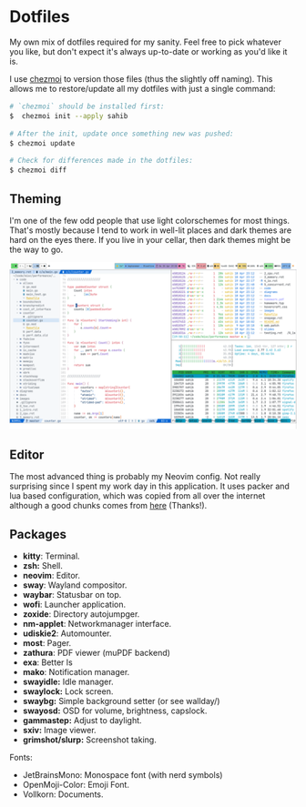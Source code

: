 Dotfiles
========

My own mix of dotfiles required for my sanity. Feel free to pick whatever you like, but don't expect it's always up-to-date or working as you'd like it is.

I use [chezmoi](https://www.chezmoi.io) to version those files (thus the slightly off naming). This allows me to restore/update all my dotfiles with just a single command:

```bash
# `chezmoi` should be installed first:
$  chezmoi init --apply sahib
```

```bash
# After the init, update once something new was pushed:
$ chezmoi update
```

```bash
# Check for differences made in the dotfiles:
$ chezmoi diff
```

Theming
-------

I'm one of the few odd people that use light colorschemes for most things. That's mostly because I tend to work in well-lit places and dark themes are hard on the eyes there. If you live in your cellar, then dark themes might be the way to go.

![light theme](./screenshot.png)

Editor
------

The most advanced thing is probably my Neovim config. Not really surprising since I spent my work day in this application. It uses packer and lua based configuration, which was copied from all over the internet although a good chunks comes from [here](optimizacija/neovim-config) (Thanks!).

Packages
--------

* **kitty**: Terminal.
* **zsh:** Shell.
* **neovim**: Editor.
* **sway**: Wayland compositor.
* **waybar**: Statusbar on top.
* **wofi**: Launcher application.
* **zoxide**: Directory autojumpger.
* **nm-applet**: Networkmanager interface.
* **udiskie2**: Automounter.
* **most**: Pager.
* **zathura**: PDF viewer (muPDF backend)
* **exa**: Better ls
* **mako**: Notification manager.
* **swayidle:** Idle manager.
* **swaylock:** Lock screen.
* **swaybg:** Simple background setter (or see wallday/)
* **swayosd:** OSD for volume, brightness, capslock.
* **gammastep:** Adjust to daylight.
* **sxiv:** Image viewer.
* **grimshot/slurp:** Screenshot taking.

Fonts:

* JetBrainsMono: Monospace font (with nerd symbols)
* OpenMoji-Color: Emoji Font.
* Vollkorn: Documents.
